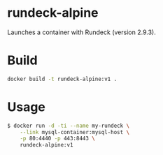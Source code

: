# rundeck-alpine

Launches a container with Rundeck (version 2.9.3).

# Build

```sh
docker build -t rundeck-alpine:v1 .
```

# Usage

```sh
$ docker run -d -ti --name my-rundeck \
    --link mysql-container:mysql-host \
    -p 80:4440 -p 443:8443 \
    rundeck-alpine:v1
```